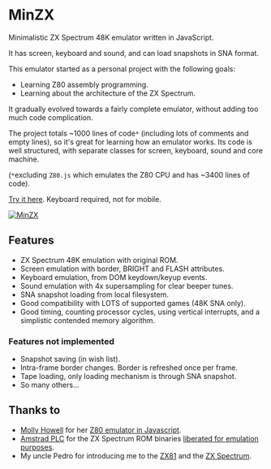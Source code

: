 # MinZX
Minimalistic ZX Spectrum 48K emulator written in JavaScript.

It has screen, keyboard and sound, and can load snapshots in SNA format.

This emulator started as a personal project with the following goals:
- Learning Z80 assembly programming.
- Learning about the architecture of the ZX Spectrum.

It gradually evolved towards a fairly complete emulator, without adding too much code complication.

The project totals ~1000 lines of code`*` (including lots of comments and empty lines), so it's great for learning how an emulator works. Its code is well structured, with separate classes for screen, keyboard, sound and core machine.

(`*`excluding `Z80.js` which emulates the Z80 CPU and has ~3400 lines of code).

[Try it here](https://dcrespo3d.github.io/MinZX/index.html). Keyboard required, not for mobile.

[![MinZX](https://dcrespo3d.github.io/MinZX/docs/MinZX.png)](https://dcrespo3d.github.io/MinZX/index.html)

## Features
- ZX Spectrum 48K emulation with original ROM.
- Screen emulation with border, BRIGHT and FLASH attributes.
- Keyboard emulation, from DOM keydown/keyup events.
- Sound emulation with 4x supersampling for clear beeper tunes.
- SNA snapshot loading from local filesystem.
- Good compatibility with LOTS of supported games (48K SNA only).
- Good timing, counting processor cycles, using vertical interrupts, and a simplistic contended memory algorithm.

### Features not implemented
- Snapshot saving (in wish list).
- Intra-frame border changes. Border is refreshed once per frame.
- Tape loading, only loading mechanism is through SNA snapshot.
- So many others...

## Thanks to

- [Molly Howell](https://github.com/DrGoldfire) for her [Z80 emulator in Javascript](https://github.com/DrGoldfire/Z80.js).
- [Amstrad PLC](http://www.amstrad.com) for the ZX Spectrum ROM binaries [liberated for emulation purposes](http://www.worldofspectrum.org/permits/amstrad-roms.txt).
- My uncle Pedro for introducing me to the [ZX81](https://en.wikipedia.org/wiki/ZX81) and the [ZX Spectrum](https://en.wikipedia.org/wiki/ZX_Spectrum).